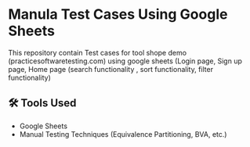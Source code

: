 # Manula Test Cases Using Google Sheets

This repository contain Test cases for tool shope demo (practicesoftwaretesting.com) using google sheets (Login page, Sign up page, Home page (search functionality , sort functionality, filter functionality)


## 🛠 Tools Used

- Google Sheets 
- Manual Testing Techniques (Equivalence Partitioning, BVA, etc.)
  

